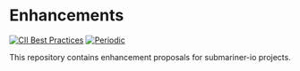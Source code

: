 # Enhancements

<!-- markdownlint-disable line-length -->
[![CII Best Practices](https://bestpractices.coreinfrastructure.org/projects/4865/badge)](https://bestpractices.coreinfrastructure.org/projects/4865)
[![Periodic](https://github.com/submariner-io/enhancements/workflows/Periodic/badge.svg)](https://github.com/submariner-io/enhancements/actions?query=workflow%3APeriodic)
<!-- markdownlint-enable line-length -->

This repository contains enhancement proposals for submariner-io projects.

